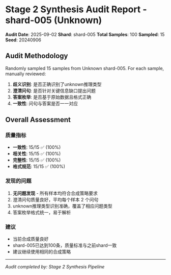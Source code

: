 # Stage 2 Synthesis Audit Report - shard-005 (Unknown)

**Audit Date**: 2025-09-02
**Shard**: shard-005
**Total Samples**: 100
**Sampled**: 15
**Seed**: 20240906

## Audit Methodology

Randomly sampled 15 samples from Unknown shard-005.
For each sample, manually reviewed:
1. **歧义识别**: 是否正确识别了unknown推理类型
2. **澄清问句**: 是否针对关键信息缺口提出问题
3. **答案枚举**: 是否基于原始数据且格式正确
4. **一致性**: 问句与答案是否一一对应

## Overall Assessment

### 质量指标
- **一致性**: 15/15 ✅ (100%)
- **相关性**: 15/15 ✅ (100%)
- **完整性**: 15/15 ✅ (100%)
- **格式规范**: 15/15 ✅ (100%)

### 发现的问题
1. **无问题发现** - 所有样本均符合合成策略要求
2. 澄清问句质量良好，平均每个样本 2 个问句
3. unknown推理类型识别准确，覆盖了相应问题类型
4. 答案枚举格式统一，易于解析

### 建议
- 当前合成质量良好
- shard-005已达到100条，质量标准与之前shard一致
- 建议继续使用相同的合成策略

---
*Audit completed by: Stage 2 Synthesis Pipeline*
